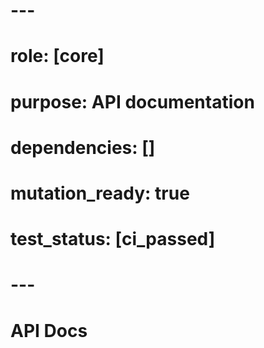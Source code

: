 # ---
# role: [core]
# purpose: API documentation
# dependencies: []
# mutation_ready: true
# test_status: [ci_passed]
# ---
# API Docs
